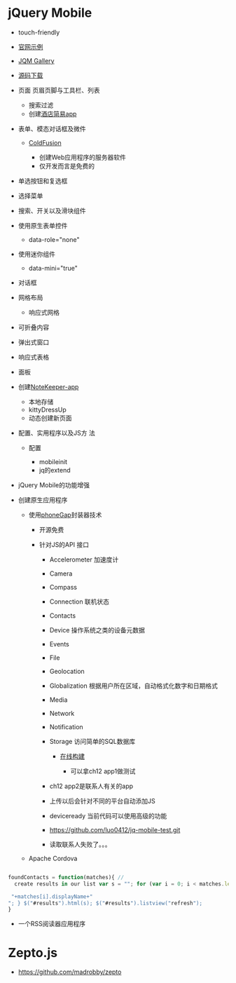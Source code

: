 # jQuery Mobile

- touch-friendly
- [官网示例](http://demos.jquerymobile.com/1.4.5/)
- [JQM Gallery](https://jqmgallery.com/)
- [源码下载](https://github.com/cfjedimaster/jQuery-Mobile-Book)

- 页面 页眉页脚与工具栏、列表

  - 搜索过滤
  - 创建[酒店简易app](http://qmen.space/jqm-hotel-simple-app/)

- 表单、模态对话框及微件

  - [ColdFusion](http://www.adobe.com/products/coldfusion-family.html)

    - 创建Web应用程序的服务器软件
    - 仅开发而言是免费的

- 单选按钮和复选框

- 选择菜单

- 搜索、开关以及滑块组件

- 使用原生表单控件

  - data-role="none"

- 使用迷你组件

  - data-mini="true"

- 对话框

- 网格布局

  - 响应式网格

- 可折叠内容

- 弹出式窗口

- 响应式表格

- 面板

- 创建[NoteKeeper-app](http://qmen.space/jqm-notekeeper-app/notekeeper.html)

  - 本地存储
  - kittyDressUp
  - 动态创建新页面

- 配置、实用程序以及JS方 法

  - 配置

    - mobileinit
    - jq的extend

- jQuery Mobile的功能增强

- 创建原生应用程序

  - 使用[phoneGap](http://phonegap.com/)封装器技术

    - 开源免费
    - 针对JS的API 接口

      - Accelerometer 加速度计
      - Camera
      - Compass
      - Connection 联机状态
      - Contacts
      - Device 操作系统之类的设备元数据
      - Events
      - File
      - Geolocation
      - Globalization 根据用户所在区域，自动格式化数字和日期格式
      - Media
      - Network
      - Notification
      - Storage 访问简单的SQL数据库

        - [在线构建](https://build.phonegap.com/apps)

          - 可以拿ch12 app1做测试

      - ch12 app2是联系人有关的app

      - 上传以后会针对不同的平台自动添加JS

      - deviceready 当前代码可以使用高级的功能

      - <https://github.com/luo0412/jq-mobile-test.git>
      - 读取联系人失败了。。。

  - Apache Cordova

```javascript

foundContacts = function(matches){ //
  create results in our list var s = ""; for (var i = 0; i < matches.length; i++) { s += "

 "+matches[i].displayName+"
"; } $("#results").html(s); $("#results").listview("refresh");
}
```

- 一个RSS阅读器应用程序

# Zepto.js

- <https://github.com/madrobby/zepto>

